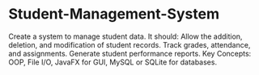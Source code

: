 # Student-Management-System

Create a system to manage student data. It should:  Allow the addition, deletion, and modification of student records.  Track grades, attendance, and assignments.  Generate student performance reports. Key Concepts: OOP, File I/O, JavaFX for GUI, MySQL or SQLite for databases.
